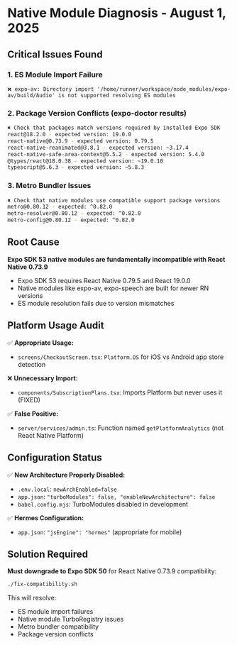 # Native Module Diagnosis - August 1, 2025

## Critical Issues Found

### 1. ES Module Import Failure
```
❌ expo-av: Directory import '/home/runner/workspace/node_modules/expo-av/build/Audio' is not supported resolving ES modules
```

### 2. Package Version Conflicts (expo-doctor results)
```bash
✖ Check that packages match versions required by installed Expo SDK
react@18.2.0 - expected version: 19.0.0
react-native@0.73.9 - expected version: 0.79.5
react-native-reanimated@3.8.1 - expected version: ~3.17.4
react-native-safe-area-context@5.5.2 - expected version: 5.4.0
@types/react@18.0.38 - expected version: ~19.0.10
typescript@5.6.3 - expected version: ~5.8.3
```

### 3. Metro Bundler Issues
```bash
✖ Check that native modules use compatible support package versions
metro@0.80.12 - expected: ^0.82.0
metro-resolver@0.80.12 - expected: ^0.82.0  
metro-config@0.80.12 - expected: ^0.82.0
```

## Root Cause
**Expo SDK 53 native modules are fundamentally incompatible with React Native 0.73.9**
- Expo SDK 53 requires React Native 0.79.5 and React 19.0.0
- Native modules like expo-av, expo-speech are built for newer RN versions
- ES module resolution fails due to version mismatches

## Platform Usage Audit
✅ **Appropriate Usage:**
- `screens/CheckoutScreen.tsx`: `Platform.OS` for iOS vs Android app store detection

❌ **Unnecessary Import:**
- `components/SubscriptionPlans.tsx`: Imports Platform but never uses it (FIXED)

✅ **False Positive:**
- `server/services/admin.ts`: Function named `getPlatformAnalytics` (not React Native Platform)

## Configuration Status
✅ **New Architecture Properly Disabled:**
- `.env.local`: `newArchEnabled=false`
- `app.json`: `"turboModules": false, "enableNewArchitecture": false`
- `babel.config.mjs`: TurboModules disabled in development

✅ **Hermes Configuration:**
- `app.json`: `"jsEngine": "hermes"` (appropriate for mobile)

## Solution Required
**Must downgrade to Expo SDK 50** for React Native 0.73.9 compatibility:
```bash
./fix-compatibility.sh
```

This will resolve:
- ES module import failures
- Native module TurboRegistry issues  
- Metro bundler compatibility
- Package version conflicts